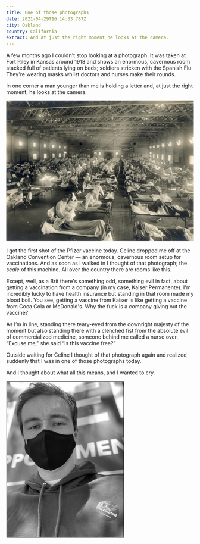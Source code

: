 ```yaml
---
title: One of those photographs
date: 2021-04-29T16:14:33.787Z
city: Oakland
country: California
extract: And at just the right moment he looks at the camera.
---
```

A few months ago I couldn't stop looking at a photograph. It was taken at Fort Riley in Kansas around 1918 and shows an enormous, cavernous room stacked full of patients lying on beds; soldiers stricken with the Spanish Flu. They're wearing masks whilst doctors and nurses make their rounds. 

In one corner a man younger than me is holding a letter and, at just the right moment, he looks at the camera.

![A photograph taken around 1918 of soldiers lying in beds during the Spanish Flu](uploads/2560px-emergency_hospital_during_influenza_epidemic-_camp_funston-_kansas_-_ncp_1603.jpeg)

I got the first shot of the Pfizer vaccine today. Celine dropped me off at the Oakland Convention Center — an enormous, cavernous room setup for vaccinations. And as soon as I walked in I thought of that photograph; the _scale_ of this machine. All over the country there are rooms like this.

Except, well, as a Brit there's something odd, something evil in fact, about getting a vaccination from a company (in my case, Kaiser Permanente). I'm incredibly lucky to have health insurance but standing in that room made my blood boil. You see, getting a vaccine from Kaiser is like getting a vaccine from Coca Cola or McDonald's. Why the fuck is a company giving out the vaccine?

As I’m in line, standing there teary-eyed from the downright majesty of the moment but also standing there with a clenched fist from the absolute evil of commercialized medicine, someone behind me called a nurse over. “Excuse me," she said “is this vaccine free?”

Outside waiting for Celine I thought of that photograph again and realized suddenly that I was in one of those photographs today. 

And I thought about what all this means, and I wanted to cry.

![A picture of me with the vaccine sticker](uploads/d7948191-77d5-4fc7-aa48-c63e3b075325_1_105_c-1.jpg)